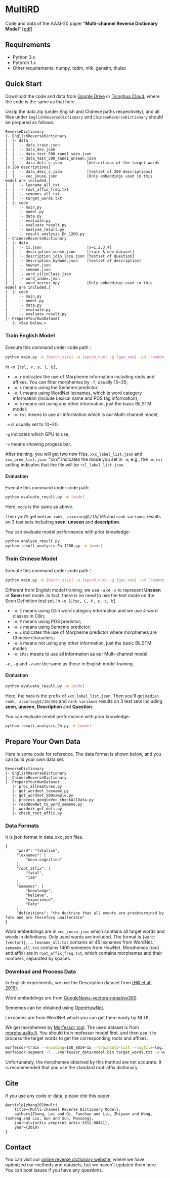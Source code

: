 # MultiRD
Code and data of the AAAI-20 paper "**Multi-channel Reverse Dictionary Model**" [[pdf](https://arxiv.org/pdf/1912.08441.pdf)]

## Requirements
* Python 3.x
* Pytorch 1.x
* Other requirements: numpy, tqdm, nltk, gensim, thulac

## Quick Start
Download the code and data from [Google Drive](https://drive.google.com/drive/folders/1jeyPE8iGdGUSVJe_6Smr_NzoWfR52f4g?usp=sharing) or [Tsinghua Cloud](https://cloud.tsinghua.edu.cn/d/ec29131d38fd4ca2a6ca/), where the code is the same as that here.

Unzip the data.zip (under English and Chinese paths respectively), and all files under `EnglishReverseDictionary` and `ChineseReverseDictionary` should be prepared as follows:

```
ReverseDictionary
|- EnglishReverseDictionary
|  |- data
|  |  |- data_train.json
|  |  |- data_dev.json
|  |  |- data_test_500_rand1_seen.json
|  |  |- data_test_500_rand1_unseen.json
|  |  |- data_defi_c.json           [definitions of the target words in 200 descriptions]
|  |  |- data_desc_c.json           [testset of 200 descriptions]
|  |  |- vec_inuse.json             [Only embeddings used in this model are included.]
|  |  |- lexname_all.txt
|  |  |- root_affix_freq.txt
|  |  |- sememes_all.txt
|  |  |- target_words.txt
|  |- code
|     |- main.py
|     |- model.py
|     |- data.py
|     |- evaluate.py
|     |- evaluate_result.py
|     |- analyse_result.py
|     |- result_analysis_En_1200.py
|- ChineseReverseDictionary
|  |- data
|  |  |- Cx.json                    [x=1,2,3,4]
|  |  |- description_sense.json     [train & dev dataset]
|  |  |- description_idio_locu.json [testset of Question]
|  |  |- description_byHand.json    [testset of description]
|  |  |- hownet.json
|  |  |- sememe.json
|  |  |- word_cilinClass.json
|  |  |- word_index.json
|  |  |- word_vector.npy            [Only embeddings used in this model are included.]
|  |- code
|     |- main.py
|     |- model.py
|     |- data.py
|     |- evaluate.py
|     |- evaluate_result.py
|- PrepareYourOwnDataset
   |- <See below.>
```

### Train English Model
Execute this command under code path：
```bash
python main.py -b [batch_size] -e [epoch_num] -g [gpu_num] -sd [random_seed] -f [freq_mor] -m [rsl, r, s, l, b] -v
```
In `-m [rsl, r, s, l, b]`, 

- `-m r` indicates the use of Morpheme information including roots and affixes. You can filter morphemes by `-f`, usually 15~35;
-  `-m s` means using the Sememe predictor;
-  `-m l` means using WordNet lexnames, which is word category information (include Lexical name and POS tag information);
-  `-m b` means not using any other information, just the basic BiLSTM model;
-  `-m rsl` means to use all information which is our Multi-channel model;

`-e` is usually set to 10~20;

`-g` indicates which GPU to use;

`-v` means showing progess bar.


After training, you will get two new files, `xxx_label_list.json` and `xxx_pred_list.json`. "xxx" indicates the mode you set in `-m`, e.g., the `-m rsl` setting indicates that the file will be `rsl_label_list.json`. 

#### Evaluation
Execute this command under code path:
```bash
python evaluate_result.py -m [mode]
```
Here, `mode` is the same as above.

Then you'll get `median rank`,  ` accuracy@1/10/100` and  `rank variance` results on 3 test sets including **seen**, **unseen** and **description**. 



You can evaluate model performance with prior knowledge:

```bash
python analyse_result.py
python result_analysis_En_1200.py -m [mode]
```

### Train Chinese Model
Execute this command under code path：
```bash
python main.py -b [batch_size] -e [epoch_num] -g [gpu_num] -sd [random_seed] -u/-s -m [CPsc, C, P, s, c, b] -v
```
Different from English model training, we use `-u` or `-s` to represent **Unseen** or **Seen** test mode. In fact, there is no need to use the test mode on the Seen Definition test set. 
In `-m [CPsc, C, P, s, c, b]`

-  `-m C` means using Cilin word category information and we use 4 word classes in Cilin;
-  `-m P` means using POS predictor;
-  `-m s` means using Sememe predictor;
-  `-m c` indicates the use of Morpheme predictor where morphemes are Chinese characters;
-  `-m b` means not using any other information, just the basic BiLSTM model;
-  `-m CPsc` means to use all information as our Multi-channel model.

`-e` , `-g` and `-v` are the same as those in English model training. 

#### Evaluation

```bash
python evaluate_result.py -m [mode]
```
Here, the `mode` is the prefix of `xxx_label_list.json`. 
Then you'll get `median rank`,  ` accuracy@1/10/100` and  `rank variance` results on 3 test sets including **seen**, **unseen**, **Description** and **Question**. 



You can evaluate model performance with prior knowledge:
```bash
python result_analysis_Ch.py -m [mode]
```

## Prepare Your Own Data

Here is some code for reference. The data format is shown below, and you can build your own data set.
```
ReverseDictionary
|- EnglishReverseDictionary
|- ChineseReverseDictionary
|- PrepareYourOwnDataset
   |- proc_allFeatures.py
   |- get_wordnet_lexname.py
   |- get_wordnet_500sample.py
   |- process_googleVec_checkAllData.py
   |- readHowNet_to_word_sememe.py
   |- wordnik_get_defi.py
   |- check_root_affix.py
```
### Data Formats
It is json format in data_xxx.json files.
```
{
     "word": "fatalism",
     "lexnames": [
         "noun.cognition"
     ],
     "root_affix": [
         "fatal",
         "ism"
     ],
     "sememes": [
         "knowledge",
         "believe",
         "experience",
         "Fate"
     ],
     "definitions": "the doctrine that all events are predetermined by fate and are therefore unalterable"
}
```
Word embeddings are in `vec_inuse.json` which contains all target words and words in definitions. Only used words are included. The format is `{word: [vector]}`, ....
`lexname_all.txt` contains all 45 lexnames from WordNet.
`sememes_all.txt` contains 1400 sememes from HowNet.
Morphemes (root and affix) are in `root_affix_freq.txt`, which contains morphemes and their numbers, separated by spaces.

### Download and Process Data
In English experiments, we use the Description dataset from [(Hill et al. 2016)](https://arxiv.org/pdf/1504.00548.pdf). 

Word embeddings are from [GoogleNews-vectors-negative300](https://drive.google.com/file/d/0B7XkCwpI5KDYNlNUTTlSS21pQmM/edit?usp=sharing). 

Sememes can be obtained using [OpenHowNet](https://github.com/thunlp/OpenHowNet). 

Lexnames are from WordNet which you can get them easily by NLTK.

We get morphemes by [Morfessor tool](https://morfessor.readthedocs.io/en/latest/). The used dataset is from [morpho.aalto.fi](http://morpho.aalto.fi/events/morphochallenge2010/datasets.shtml). You should train mofessor model first, and then use it to process the target words to get the corresponding roots and affixes.

```bash
morfessor-train --encoding=ISO_8859-15 --traindata-list --logfile=log.log -s model.bin -d ones wordlist-2010.eng
morfessor-segment -l ../morfessor_data/model.bin target_words.txt -o word_root_affix.txt
```
Unfortunately, the morphemes obtained by this method are not accurate. It is recommended that you use the standard root-affix dictionary.



## Cite
If you use any code or data, please cite this paper

```
@article{zhang2020multi
    title={Multi-channel Reverse Dictionary Model},
    author={Zhang, Lei and Qi, Fanchao and Liu, Zhiyuan and Wang, Yasheng and Liu, Qun and Sun, Maosong},
    journal={arXiv preprint arXiv:1912.08441},
  	year={2019}
}
```

## Contact
You can visit our [online reverse dictionary website](https://wantwords.thunlp.org/), where we have optimized our methods and datasets, but we haven't updated them here. You can post issues if you have any questions.